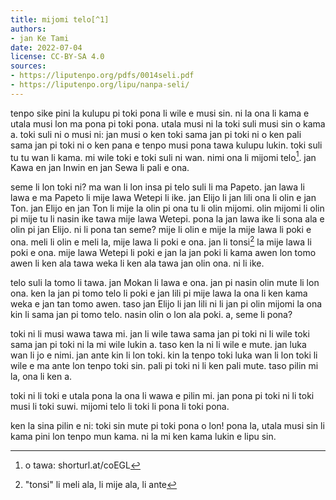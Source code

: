 ```yaml
---
title: mijomi telo[^1]
authors:
- jan Ke Tami
date: 2022-07-04
license: CC-BY-SA 4.0
sources:
- https://liputenpo.org/pdfs/0014seli.pdf
- https://liputenpo.org/lipu/nanpa-seli/
---
```


tenpo sike pini la kulupu pi toki pona li wile e musi sin. ni la ona li kama e utala musi lon ma pona pi toki pona. utala musi ni la toki suli musi sin o kama a. toki suli ni o musi ni: jan musi o ken toki sama jan pi toki ni o ken pali sama jan pi toki ni o ken pana e tenpo musi pona tawa kulupu lukin. toki suli tu tu wan li kama. mi wile toki e toki suli ni wan. nimi ona li mijomi telo[^1]. jan Kawa en jan Inwin en jan Sewa li pali e ona.

seme li lon toki ni? ma wan li lon insa pi telo suli li ma Papeto. jan lawa li lawa e ma Papeto li mije lawa Wetepi li ike. jan Elijo li jan lili ona li olin e jan Ton. jan Elijo en jan Ton li mije la olin pi ona tu li olin mijomi. olin mijomi li olin pi mije tu li nasin ike tawa mije lawa Wetepi. pona la jan lawa ike li sona ala e olin pi jan Elijo. ni li pona tan seme? mije li olin e mije la mije lawa li poki e ona. meli li olin e meli la, mije lawa li poki e ona. jan li tonsi[^2] la mije lawa li poki e ona. mije lawa Wetepi li poki e jan la jan poki li kama awen lon tomo awen li ken ala tawa weka li ken ala tawa jan olin ona. ni li ike.

[^1]: o tawa: shorturl.at/coEGL
[^2]: "tonsi" li meli ala, li mije ala, li ante

telo suli la tomo li tawa. jan Mokan li lawa e ona. jan pi nasin olin mute li lon ona. ken la jan pi tomo telo li poki e jan lili pi mije lawa la ona li ken kama weka e jan tan tomo awen. taso jan Elijo li jan lili ni li jan pi olin mijomi la ona kin li sama jan pi tomo telo. nasin olin o lon ala poki. a, seme li pona?

toki ni li musi wawa tawa mi. jan li wile tawa sama jan pi toki ni li wile toki sama jan pi toki ni la mi wile lukin a. taso ken la ni li wile e mute. jan luka wan li jo e nimi. jan ante kin li lon toki. kin la tenpo toki luka wan li lon toki li wile e ma ante lon tenpo toki sin. pali pi toki ni li ken pali mute. taso pilin mi la, ona li ken a.

toki ni li toki e utala pona la ona li wawa e pilin mi. jan pona pi toki ni li toki musi li toki suwi. mijomi telo li toki li pona li toki pona.

ken la sina pilin e ni: toki sin mute pi toki pona o lon! pona la, utala musi sin li kama pini lon tenpo mun kama. ni la mi ken kama lukin e lipu sin.